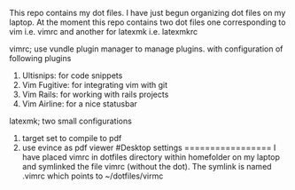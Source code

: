 This repo contains my dot files. I have just begun organizing
dot files on my laptop. At the moment this repo contains two
dot files one corresponding to vim i.e. vimrc and another
for latexmk i.e. latexmkrc

vimrc; use vundle plugin manager to manage plugins.
with configuration of following plugins 
1. Ultisnips: for code snippets
2. Vim Fugitive: for integrating vim with git
3. Vim Rails: for working with rails projects
4. Vim Airline: for a nice statusbar 

latexmk; two small configurations
1. target set to compile to pdf
2. use evince as pdf viewer 
#Desktop settings
=================
I have placed vimrc in dotfiles directory within homefolder
on my laptop and symlinked the file vimrc (without the dot).
The symlink is named .vimrc which points to ~/dotfiles/virmc
